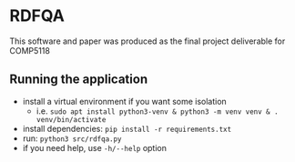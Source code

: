 # RDFQA

This software and paper was produced as the final project deliverable for COMP5118

## Running the application

- install a virtual environment if you want some isolation
  - i.e. `sudo apt install python3-venv & python3 -m venv venv & . venv/bin/activate`
- install dependencies: `pip install -r requirements.txt`
- run: `python3 src/rdfqa.py`
- if you need help, use `-h/--help` option
